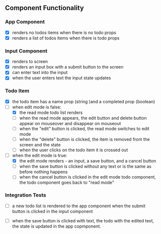 ## Component Functionality
### App Component
- [X] renders no todos items when there is no todo props
- [X] renders a list of todos items when there is todo props 
### Input Component 
- [X] renders to screen
- [X] renders an input box with a submit button to the screen
- [X] can enter text into the input 
- [X] when the user enters text the input state updates 
### Todo Item 
- [X] the todo item has a name prop (string )and a completed prop (boolean)
- [ ] when edit mode is false:
    - [X] the read mode todo list renders 
    - [ ] when the read mode appears, the edit button and delete button appear on mouseover and disappear on mouseout
    - [ ] when the "edit" button is clicked, the read mode switches to edit mode 
    - [ ] when the "delete" button is clicked, the item is removed from the screen and the state
    - [ ] when the user clicks on the todo item it is crossed out 
- [ ] when the edit mode is true: 
    - [X] the edit mode renders - an input, a save button, and a cancel button 
    - [ ] when the save button is clicked without any text or is the same as before nothing happens
    - [ ] when the cancel button is clicked in the edit mode todo component, the todo component goes back to "read mode"
### Integration Tests
- [ ] a new todo list is rendered to the app component when the submit button is clicked in the input component
- [ ] when the save button is clicked with text, the todo with the edited text, the state is updated in the app copmponent.










